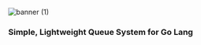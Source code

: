 ![banner (1)](https://user-images.githubusercontent.com/75189508/183435878-e5669071-df93-478a-a364-245862dadddb.png)

<h3>Simple, Lightweight Queue System for Go Lang</h3>




